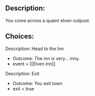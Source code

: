 ## Description:
You come across a quaint elven outpost.

## Choices:
Description: Head to the Inn
- Outcome: The inn is very... inny.
- event = [[Elven Inn]]

Description: Exit
- Outcome: You exit town
- exit = true
